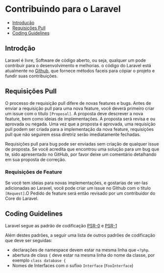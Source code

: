 # Contribuindo para o Laravel

- [Introdução](#introduction)
- [Requisições Pull](#pull-requests)
- [Coding Guidelines](#coding-guidelines)

<a name="introduction"></a>
## Introdção

Laravel é livre, Software de código aberto, ou seja, qualquer um pode contribuir para o desenvolvimento e melhorias.
o código do Laravel está atualmente no [Github](http://github.com), que fornece métodos faceis para cópiar o projeto e
fundir suas contribuições.

<a name="pull-requests"></a>
## Requisições Pull

O processo de requisição pull difere de novas features e bugs. Antes de enviar a requisição pull para uma nova feature, você
deverá primeiro criar um issue com o titulo `[Proposal]`. A proposta deve descrever a nova feature, bem como ideias de implementações.
A proposta será revisa e ou aprovada ou negada. Uma vez que a proposta é aprovada, uma requisição pull podem ser criada 
para a implementação da nova feature, requisições pull que não seguirem essa diretriz serão imediatamente fechadas. 


Requisições pull para bug pode ser enviadas sem criação de qualquer issue de proposta. Se você acredita que encontrou 
uma solução para um bug que te, sido apresentado no GitHub, por favor deixe um comentário detalhando em sua proposta 
de correção.


### Requisições de Feature
Se você tem ideias para novas implementações, e gostarias de ver-las adicionadas ao Laravel, você pode criar um issue no Github com o titulo `[Request]`.O Pedido de feature será então revisado por um contribuidor do Core do Laravel.

<a name="coding-guidelines"></a>
## Coding Guidelines

Laravel segue as padrão de codificação [PSR-0](https://github.com/php-fig/fig-standards/blob/master/accepted/PSR-0.md) e [PSR-1](https://github.com/php-fig/fig-standards/blob/master/accepted/PSR-1-basic-coding-standard.md)

Além destes padrões, a seguir uma lista de outros padrões de codificação que deve ser seguidas:

- declarações de namespace devem estar na mesma linha que `<?php`.
- abertura de class `{` deve estar na mesma linha do nome da classe, por exemplo `class database {`
- Nomes de Interfaces com o sufixo `Interface` (`FooInterface`)
